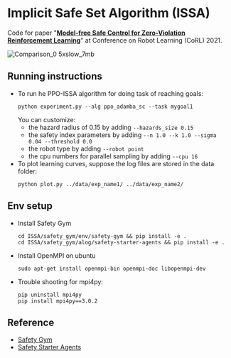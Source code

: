 # Implicit Safe Set Algorithm (ISSA)
Code for paper "**[Model-free Safe Control for Zero-Violation Reinforcement Learning](https://openreview.net/forum?id=UGp6FDaxB0f)**" at Conference on Robot Learning (CoRL) 2021. 

![Comparison_0 5xslow_7mb](https://user-images.githubusercontent.com/52708081/139673561-e79a9f7d-36d7-499d-a375-3a14fb9d85be.gif)

## Running instructions 
- To run he PPO-ISSA algorithm for doing task of reaching goals:
    ```
    python experiment.py --alg ppo_adamba_sc --task mygoal1
    ```
    You can customize:
    - the hazard radius of 0.15 by adding `--hazards_size 0.15`
    - the safety index parameters by adding `--n 1.0 --k 1.0 --sigma 0.04 --threshold 0.0`
    - the robot type by adding `--robot point`
    - the cpu numbers for parallel sampling by adding `--cpu 16`
- To plot learning curves, suppose the log files are stored in the data folder:
    ```
    python plot.py ../data/exp_name1/ ../data/exp_name2/
    ```
## Env setup
- Install Safety Gym
    ```
    cd ISSA/safety_gym/env/safety-gym && pip install -e .
    cd ISSA/safety_gym/alog/safety-starter-agents && pip install -e .
    ```
- Install OpenMPI on ubuntu
    ```
    sudo apt-get install openmpi-bin openmpi-doc libopenmpi-dev
    ```
- Trouble shooting for mpi4py:
    ```
    pip uninstall mpi4py
    pip install mpi4py==3.0.2
    ```
## Reference
- [Safety Gym](https://github.com/openai/safety-gym) 
- [Safety Starter Agents](https://github.com/openai/safety-starter-agents) 






